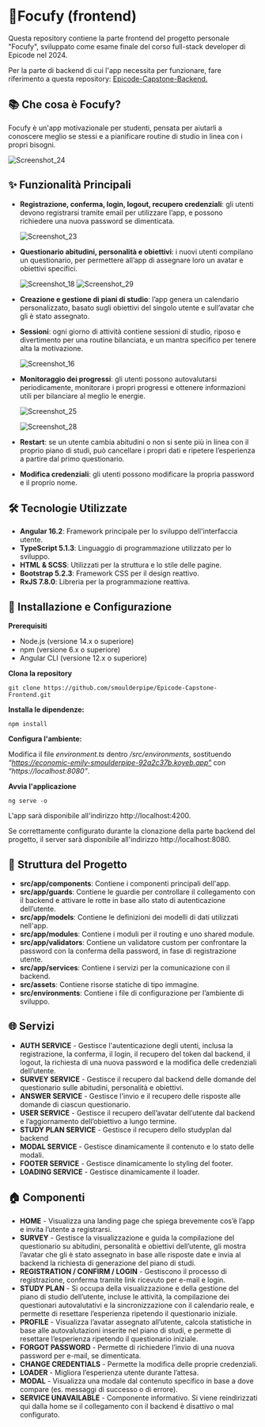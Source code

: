# 🎯Focufy (frontend)

Questa repository contiene la parte frontend del progetto personale "Focufy", sviluppato come esame finale del corso full-stack developer di Epicode nel 2024.

Per la parte di backend di cui l'app necessita per funzionare, fare riferimento a questa repository:
 [Epicode-Capstone-Backend.](https://github.com/smoulderpipe/Epicode-Capstone-Backend)
## 📚 Che cosa è Focufy?

Focufy è un&#39;app motivazionale per studenti, pensata per aiutarli a conoscere meglio se stessi e a pianificare routine di studio in linea con i propri bisogni.

![Screenshot_24](https://github.com/smoulderpipe/Epicode-Capstone-Frontend/assets/48594331/44c3075b-e4ab-4305-a820-fc59628783c9)


## ✨ Funzionalità Principali

- **Registrazione, conferma, login, logout, recupero credenziali**: gli utenti devono registrarsi tramite email per utilizzare l’app, e possono richiedere una nuova password se dimenticata.
  
  ![Screenshot_23](https://github.com/smoulderpipe/Epicode-Capstone-Frontend/assets/48594331/e72218c0-dc32-49cf-a4cd-5e1911566b2a)
- **Questionario abitudini, personalità e obiettivi**: i nuovi utenti compilano un questionario, per permettere all’app di assegnare loro un avatar e obiettivi specifici.
  
  ![Screenshot_18](https://github.com/smoulderpipe/Epicode-Capstone-Frontend/assets/48594331/599895da-12a0-4052-9ab1-3edc9e42597a)
  ![Screenshot_29](https://github.com/smoulderpipe/Epicode-Capstone-Frontend/assets/48594331/2d311348-99c9-4f61-9b13-d278f3914513)

- **Creazione e gestione di piani di studio**: l’app genera un calendario personalizzato, basato sugli obiettivi del singolo utente e sull’avatar che gli è stato assegnato.
- **Sessioni**: ogni giorno di attività contiene sessioni di studio, riposo e divertimento per una routine bilanciata, e un mantra specifico per tenere alta la motivazione.

  ![Screenshot_16](https://github.com/smoulderpipe/Epicode-Capstone-Frontend/assets/48594331/7348e3a8-9446-4ef5-9a7d-e51ec5f5aef2)
- **Monitoraggio dei progressi**: gli utenti possono autovalutarsi periodicamente, monitorare i propri progressi e ottenere informazioni utili per bilanciare al meglio le energie.

  ![Screenshot_25](https://github.com/smoulderpipe/Epicode-Capstone-Frontend/assets/48594331/ca93d510-9339-4b61-95fc-6b30e7715ec0)


  ![Screenshot_28](https://github.com/smoulderpipe/Epicode-Capstone-Frontend/assets/48594331/7660e361-be69-46cd-97c4-8fd053b00cf1)

- **Restart**: se un utente cambia abitudini o non si sente più in linea con il proprio piano di studi, può cancellare i propri dati e ripetere l’esperienza a partire dal primo questionario.
- **Modifica credenziali**: gli utenti possono modificare la propria password e il proprio nome.





## 🛠️ Tecnologie Utilizzate

- **Angular 16.2**: Framework principale per lo sviluppo dell'interfaccia utente.
- **TypeScript 5.1.3**: Linguaggio di programmazione utilizzato per lo sviluppo.
- **HTML & SCSS**: Utilizzati per la struttura e lo stile delle pagine.
- **Bootstrap 5.2.3**: Framework CSS per il design reattivo.
- **RxJS 7.8.0**: Libreria per la programmazione reattiva.

## 🚀 Installazione e Configurazione
**Prerequisiti**

- Node.js (versione 14.x o superiore)
- npm (versione 6.x o superiore)
- Angular CLI (versione 12.x o superiore)

**Clona la repository**

	git clone https://github.com/smoulderpipe/Epicode-Capstone-Frontend.git

**Installa le dipendenze:**

    npm install

**Configura l&#39;ambiente:**

Modifica il file *environment.ts* dentro */src/environments*, sostituendo *“https://economic-emily-smoulderpipe-92a2c37b.koyeb.app”* con *“https://localhost:8080”*.

**Avvia l'applicazione**

    ng serve -o
L'app sarà disponibile all'indirizzo http://localhost:4200.

Se correttamente configurato durante la clonazione della parte backend del progetto, il server sarà disponibile all'indirizzo http://localhost:8080.



## 📂 Struttura del Progetto

- **src/app/components**: Contiene i componenti principali dell'app.
- **src/app/guards**: Contiene le guardie per controllare il collegamento con il backend e attivare le rotte in base allo stato di autenticazione dell’utente.
- **src/app/models**: Contiene le definizioni dei modelli di dati utilizzati nell'app.
- **src/app/modules**: Contiene i moduli per il routing e uno shared module.
- **src/app/validators**: Contiene un validatore custom per confrontare la password con la conferma della password, in fase di registrazione utente.
- **src/app/services**: Contiene i servizi per la comunicazione con il backend.
- **src/assets**: Contiene risorse statiche di tipo immagine.
- **src/environments**: Contiene i file di configurazione per l’ambiente di sviluppo.

## 🌐 Servizi

- **AUTH SERVICE** - Gestisce l'autenticazione degli utenti, inclusa la registrazione, la conferma, il login, il recupero del token dal backend, il logout, la richiesta di una nuova password e la modifica delle credenziali dell’utente.
- **SURVEY SERVICE** - Gestisce il recupero dal backend delle domande del questionario sulle abitudini, personalità e obiettivi.
- **ANSWER SERVICE** - Gestisce l'invio e il recupero delle risposte alle domande di ciascun questionario.
- **USER SERVICE** - Gestisce il recupero dell’avatar dell’utente dal backend e l’aggiornamento dell’obiettivo a lungo termine.
- **STUDY PLAN SERVICE** - Gestisce il recupero dello studyplan dal backend
- **MODAL SERVICE** - Gestisce dinamicamente il contenuto e lo stato delle modali.
- **FOOTER SERVICE** - Gestisce dinamicamente lo styling del footer.
- **LOADING SERVICE** - Gestisce dinamicamente il loader.

## 🏠 Componenti
- **HOME** - Visualizza una landing page che spiega brevemente cos’è l’app e invita l’utente a registrarsi.
- **SURVEY** - Gestisce la visualizzazione e guida la compilazione del questionario su abitudini, personalità e obiettivi dell’utente, gli mostra l’avatar che gli è stato assegnato in base alle risposte date e invia al backend la richiesta di generazione del piano di studi.
- **REGISTRATION / CONFIRM / LOGIN** - Gestiscono il processo di registrazione, conferma tramite link ricevuto per e-mail e login.
- **STUDY PLAN** - Si occupa della visualizzazione e della gestione del piano di studio dell’utente, incluse le attività, la compilazione dei questionari autovalutativi e la sincronizzazione con il calendario reale, e permette di resettare l’esperienza ripetendo il questionario iniziale.
- **PROFILE** - Visualizza l’avatar assegnato all’utente, calcola statistiche in base alle autovalutazioni inserite nel piano di studi, e permette di resettare l’esperienza ripetendo il questionario iniziale.
- **FORGOT PASSWORD** - Permette di richiedere l’invio di una nuova password per e-mail, se dimenticata.
- **CHANGE CREDENTIALS** - Permette la modifica delle proprie credenziali.
- **LOADER** - Migliora l’esperienza utente durante l’attesa.
- **MODAL** - Visualizza una modale dal contenuto specifico in base a dove compare (es. messaggi di successo o di errore).
- **SERVICE UNAVAILABLE** - Componente informativo. Si viene reindirizzati qui dalla home se il collegamento con il backend è disattivo o mal configurato.
